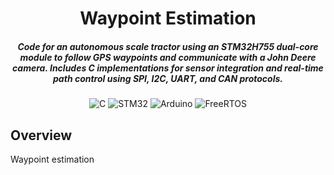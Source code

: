 <div align="center">

# Waypoint Estimation 

##### Code for an autonomous scale tractor using an STM32H755 dual-core module to follow GPS waypoints and communicate with a John Deere camera. Includes C implementations for sensor integration and real-time path control using SPI, I2C, UART, and CAN protocols. 

![C](https://img.shields.io/badge/c-%2300599C.svg?style=for-the-badge&logo=c&logoColor=white)
![STM32](https://img.shields.io/badge/STM32H755_Dual_Core-blue?style=for-the-badge&logo=stmicroelectronics)
![Arduino](https://img.shields.io/badge/-Arduino_Nano-00979D?style=for-the-badge&logo=Arduino&logoColor=white)
![FreeRTOS](https://img.shields.io/badge/FreeRTOS-grey?style=for-the-badge&logo=freertos)

</div>

## Overview

Waypoint estimation
